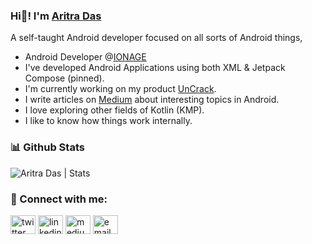 ### Hi👋! I'm [Aritra Das](https://portfolio-aritradas.vercel.app/)

A self-taught Android developer focused on all sorts of Android things,

- Android Developer @[IONAGE](https://www.ionage.in/)
- I've developed Android Applications using both XML & Jetpack Compose (pinned).
- I'm currently working on my product [UnCrack](https://github.com/uncrack-vault).
- I write articles on [Medium](https://medium.com/@aritradas20) about interesting topics in Android.
- I love exploring other fields of Kotlin (KMP).
- I like to know how things work internally.

### 📊 Github Stats
<img src="https://github-readme-stats.vercel.app/api?username=aritra-tech&count_private=true&show_icons=true&include_all_commits=true" alt="Aritra Das | Stats" />
    
### 🔗 Connect with me:

<p align="left">
<a href="https://twitter.com/aritratech" target="blank"><img align="center" src="https://cdn.jsdelivr.net/npm/simple-icons@3.0.1/icons/twitter.svg" alt="twitter" height="30" width="40" /></a>
<a href="https://www.linkedin.com/in/aritra-das-/" target="blank"><img align="center" src="https://cdn.jsdelivr.net/npm/simple-icons@3.0.1/icons/linkedin.svg" alt="linkedin" height="30" width="40" /></a>
<a href="https://medium.com/@aritradas20" target="blank"><img align="center" src="https://cdn.jsdelivr.net/npm/simple-icons@3.0.1/icons/medium.svg" alt="medium" height="30" width="40" /></a>
<a href="mailto:aritrarick2002@gmail.com" target="blank"><img align="center" src="https://cdn.jsdelivr.net/npm/simple-icons@3.0.1/icons/gmail.svg" alt="email" height="30" width="40" /></a>
</p>




